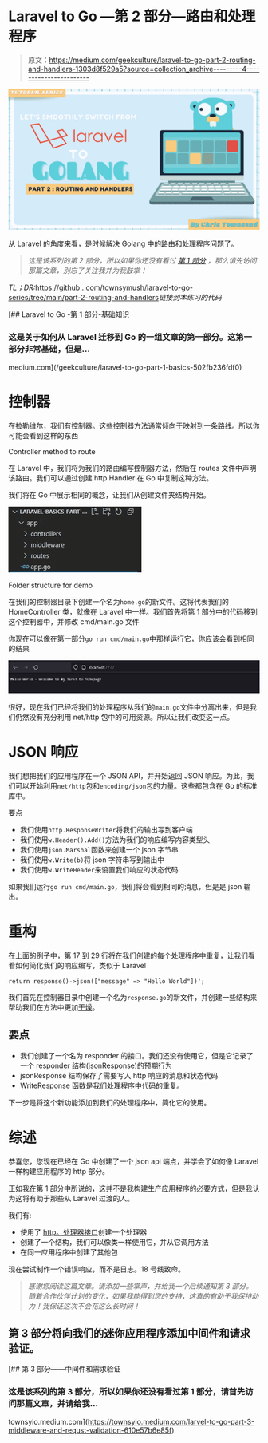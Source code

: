 # Laravel to Go —第 2 部分—路由和处理程序

> 原文：<https://medium.com/geekculture/laravel-to-go-part-2-routing-and-handlers-1303d8f529a5?source=collection_archive---------4----------------------->

![](img/1e160dd14e292e02ca5179151e6191ea.png)

从 Laravel 的角度来看，是时候解决 Golang 中的路由和处理程序问题了。

> *这是该系列的第 2 部分，所以如果你还没有看过* [*第 1 部分*](/geekculture/laravel-to-go-part-1-basics-502fb236fdf0) *，那么请先访问那篇文章，别忘了关注我并为我鼓掌！*

*TL；DR:*[https://github . com/townsymush/laravel-to-go-series/tree/main/part-2-routing-and-handlers](https://github.com/townsymush/laravel-to-go-series/tree/main/part-2-routing-and-handlers)*链接到本练习的代码*

[](/geekculture/laravel-to-go-part-1-basics-502fb236fdf0) [## Laravel to Go -第 1 部分-基础知识

### 这是关于如何从 Laravel 迁移到 Go 的一组文章的第一部分。这第一部分非常基础，但是…

medium.com](/geekculture/laravel-to-go-part-1-basics-502fb236fdf0) 

# 控制器

在拉勒维尔，我们有控制器。这些控制器方法通常倾向于映射到一条路线。所以你可能会看到这样的东西

Controller method to route

在 Laravel 中，我们将为我们的路由编写控制器方法，然后在 routes 文件中声明该路由。我们可以通过创建 http.Handler 在 Go 中复制这种方法。

我们将在 Go 中展示相同的概念，让我们从创建文件夹结构开始。

![](img/720eeed2b2a86993742fdb477ee526db.png)

Folder structure for demo

在我们的控制器目录下创建一个名为`home.go`的新文件。这将代表我们的 HomeController 类，就像在 Laravel 中一样。我们首先将第 1 部分中的代码移到这个控制器中，并修改 cmd/main.go 文件

你现在可以像在第一部分`go run cmd/main.go`中那样运行它，你应该会看到相同的结果

![](img/c6cce231640cd71181ae99d74a89ef35.png)

很好，现在我们已经将我们的处理程序从我们的`main.go`文件中分离出来，但是我们仍然没有充分利用 net/http 包中的可用资源。所以让我们改变这一点。

# JSON 响应

我们想把我们的应用程序在一个 JSON API，并开始返回 JSON 响应。为此，我们可以开始利用`net/http`包和`encoding/json`包的力量。这些都包含在 Go 的标准库中。

要点

*   我们使用`http.ResponseWriter`将我们的输出写到客户端
*   我们使用`w.Header().Add()`方法为我们的响应编写内容类型头
*   我们使用`json.Marshal`函数来创建一个 json 字节串
*   我们使用`w.Write(b)`将 json 字符串写到输出中
*   我们使用`w.WriteHeader`来设置我们响应的状态代码

如果我们运行`go run cmd/main.go`，我们将会看到相同的消息，但是是 json 输出。

# 重构

在上面的例子中，第 17 到 29 行将在我们创建的每个处理程序中重复，让我们看看如何简化我们的响应编写，类似于 Laravel

```
return response()->json(["message" => "Hello World"])';
```

我们首先在控制器目录中创建一个名为`response.go`的新文件，并创建一些结构来帮助我们在方法中更加[干燥](https://en.wikipedia.org/wiki/Don%27t_repeat_yourself)。

## 要点

*   我们创建了一个名为 responder 的接口。我们还没有使用它，但是它记录了一个 responder 结构(jsonResponse)的预期行为
*   jsonResponse 结构保存了需要写入 http 响应的消息和状态代码
*   WriteResponse 函数是我们处理程序中代码的重复。

下一步是将这个新功能添加到我们的处理程序中，简化它的使用。

# 综述

恭喜您，您现在已经在 Go 中创建了一个 json api 端点，并学会了如何像 Laravel 一样构建应用程序的 http 部分。

正如我在第 1 部分中所说的，这并不是我构建生产应用程序的必要方式，但是我认为这将有助于那些从 Laravel 过渡的人。

我们有:

*   使用了 [http。处理器接口](https://pkg.go.dev/net/http#Handler)创建一个处理器
*   创建了一个结构，我们可以像类一样使用它，并从它调用方法
*   在同一应用程序中创建了其他包

现在尝试制作一个错误响应，而不是日志。18 号线致命。

> *感谢您阅读这篇文章。请添加一些掌声，并给我一个后续通知第 3 部分。随着合作伙伴计划的变化，如果我能得到您的支持，这真的有助于我保持动力！我保证这次不会花这么长时间！*

## 第 3 部分将向我们的迷你应用程序添加中间件和请求验证。

[](https://townsyio.medium.com/larvel-to-go-part-3-middleware-and-requst-validation-610e57b6e85f) [## 第 3 部分——中间件和需求验证

### 这是该系列的第 3 部分，所以如果你还没有看过第 1 部分，请首先访问那篇文章，并请给我…

townsyio.medium.com](https://townsyio.medium.com/larvel-to-go-part-3-middleware-and-requst-validation-610e57b6e85f)